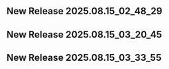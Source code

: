 ## New Release 2025.08.15_02_48_29
## New Release 2025.08.15_03_20_45
## New Release 2025.08.15_03_33_55
